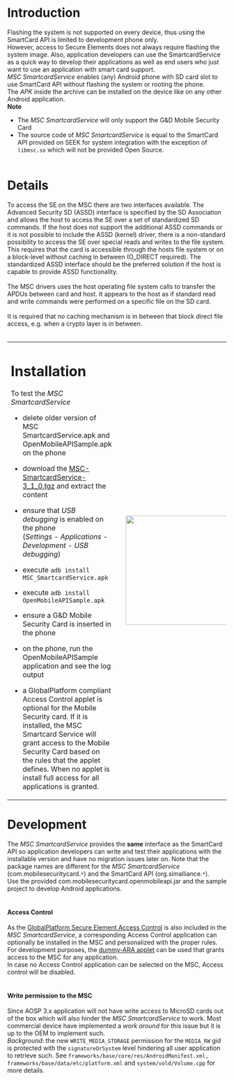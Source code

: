 # Introduction #

Flashing the system is not supported on every device, thus using the SmartCard API is limited to development phone only.<br />
However, access to Secure Elements does not always require flashing the system image. Also, application developers can use the SmartcardService as a quick way to develop their applications as well as end users who just want to use an application with smart card support.<br />
_MSC SmartcardService_ enables (any) Android phone with SD card slot to use SmartCard API without flashing the system or rooting the phone.<br />
The _APK_ inside the archive can be installed on the device like on any other Android application.<br />
**Note**<br>
<ul><li>The <i>MSC SmartcardService</i> will only support the G&D Mobile Security Card<br>
</li><li>The source code of <i>MSC SmartcardService</i> is equal to the SmartCard API provided on SEEK for system integration with the exception of <code>libmsc.so</code> which will not be provided Open Source.<br>
<br /></li></ul>

<h1>Details</h1>
To access the SE on the MSC there are two interfaces available. The Advanced Security SD (ASSD) interface is specified by the SD Association and allows the host to access the SE over a set of standardized SD commands. If the host does not support the additional ASSD commands or it is not possible to include the ASSD (kernel) driver, there is a non-standard possibility to access the SE over special reads and writes to the file system. This requires that the card is accessible through the hosts file system or on a block-level without caching in between (O_DIRECT required). The standardized ASSD interface should be the preferred solution if the host is capable to provide ASSD functionality.<br>
<br>
The MSC drivers uses the host operating file system calls to transfer the APDUs between card and host. It appears to the host as if standard read and write commands were performed on a specific file on the SD card.<br>
<br>
It is required that no caching mechanism is in between that block direct file access, e.g. when a crypto layer is in between.<br>
<br>
<table>
<tr>
<td width='55%' valign='top'>
<h1>Installation</h1>
To test the <i>MSC SmartcardService</i>
<ul><li>delete older version of MSC SmartcardService.apk and OpenMobileAPISample.apk on the phone</li></ul>

<ul><li>download the <a href='https://code.google.com/p/seek-for-android/downloads/detail?name=MSC_SmartCardService-3_1_0.tgz'>MSC-SmartcardService-3_1_0.tgz</a> and extract the content</li></ul>

<ul><li>ensure that <i>USB debugging</i> is enabled on the phone<br />(<i>Settings</i> - <i>Applications</i> - <i>Development</i> - <i>USB debugging</i>)</li></ul>

<ul><li>execute <code>adb install MSC_SmartcardService.apk</code></li></ul>

<ul><li>execute <code>adb install OpenMobileAPISample.apk</code></li></ul>

<ul><li>ensure a G&D Mobile Security Card is inserted in the phone</li></ul>

<ul><li>on the phone, run the OpenMobileAPISample application and see the log output</li></ul>

<ul><li>a GlobalPlatform compliant Access Control applet is optional for the Mobile Security card. If it is installed, the MSC Smartcard Service will grant access to the Mobile Security Card based on the rules that the applet defines. When no applet is install full access for all applications is granted.<br>
</td>
<td width='5%'>
</td>
<td width='40%'>
<img src='http://seek-for-android.github.io/img/wiki/MscSmartcardService_screenshot.png' width='250' />
</td>
</tr>
</table></li></ul>

<h1>Development</h1>
The <i>MSC SmartcardService</i> provides the <b>same</b> interface as the SmartCard API so application developers can write and test their applications with the installable version and have no migration issues later on. Note that the package names are different for the <i>MSC SmartcardService</i> (com.mobilesecuritycard.<code>*</code>) and the SmartCard API (org.simalliance.<code>*</code>).<br />
Use the provided com.mobilesecuritycard.openmobileapi.jar and the sample project to develop Android applications.<br>
<br>
<h4>Access Control</h4>
As the <a href='AccessControlIntroduction.md'>GlobalPlatform Secure Element Access Control</a> is also included in the <i>MSC SmartcardService</i>, a corresponding Access Control application can optionally be installed in the MSC and personalized with the proper rules.<br />
For development purposes, the <a href='AllowAll.md'>dummy-ARA applet</a> can be used that grants access to the MSC for any application.<br>
In case no Access Control application can be selected on the MSC, Access control will be disabled.<br>
<br />

<h4>Write permission to the MSC</h4>
Since AOSP 3.x application will not have write access to MicroSD cards out of the box which will also hinder the <i>MSC SmartcardService</i> to work. Most commercial device have implemented a <i>work around</i> for this issue but it is up to the OEM to implement such.<br />
<i>Background</i>: the new <code>WRITE_MEDIA_STORAGE</code> permission for the <code>MEDIA_RW</code> gid is protected with the <code>signatureOrSystem</code> level hindering all user application to retrieve such. See <code>frameworks/base/core/res/AndroidManifest.xml, frameworks/base/data/etc/platform.xml</code> and <code>system/vold/Volume.cpp</code> for more details.